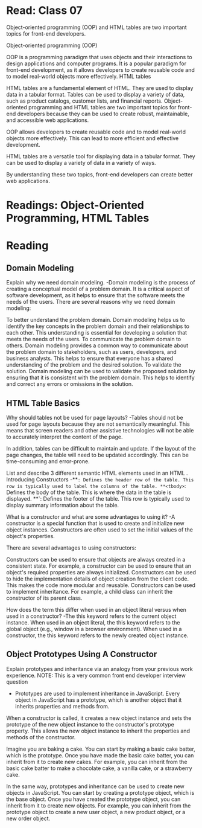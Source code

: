 # Read: Class 07

Object-oriented programming (OOP) and HTML tables are two important topics for front-end developers.

Object-oriented programming (OOP)

OOP is a programming paradigm that uses objects and their interactions to design applications and computer programs. It is a popular paradigm for front-end development, as it allows developers to create reusable code and to model real-world objects more effectively.
HTML tables

HTML tables are a fundamental element of HTML. They are used to display data in a tabular format. Tables can be used to display a variety of data, such as product catalogs, customer lists, and financial reports.
Object-oriented programming and HTML tables are two important topics for front-end developers because they can be used to create robust, maintainable, and accessible web applications.

OOP allows developers to create reusable code and to model real-world objects more effectively. This can lead to more efficient and effective development.

HTML tables are a versatile tool for displaying data in a tabular format. They can be used to display a variety of data in a variety of ways.

By understanding these two topics, front-end developers can create better web applications.
# Readings: Object-Oriented Programming, HTML Tables


# Reading
## Domain Modeling

Explain why we need domain modeling.
-Domain modeling is the process of creating a conceptual model of a problem domain. It is a critical aspect of software development, as it helps to ensure that the software meets the needs of the users.
There are several reasons why we need domain modeling:

To better understand the problem domain. Domain modeling helps us to identify the key concepts in the problem domain and their relationships to each other. This understanding is essential for developing a solution that meets the needs of the users.
To communicate the problem domain to others. Domain modeling provides a common way to communicate about the problem domain to stakeholders, such as users, developers, and business analysts. This helps to ensure that everyone has a shared understanding of the problem and the desired solution.
To validate the solution. Domain modeling can be used to validate the proposed solution by ensuring that it is consistent with the problem domain. This helps to identify and correct any errors or omissions in the solution.


## HTML Table Basics

Why should tables not be used for page layouts?
-Tables should not be used for page layouts because they are not semantically meaningful. This means that screen readers and other assistive technologies will not be able to accurately interpret the content of the page.

In addition, tables can be difficult to maintain and update. If the layout of the page changes, the table will need to be updated accordingly. This can be time-consuming and error-prone.



List and describe 3 different semantic HTML elements used in an HTML <table>.
Introducing Constructors
-**<thead>`: Defines the header row of the table. This row is typically used to label the columns of the table.
**<tbody>`: Defines the body of the table. This is where the data in the table is displayed.
**<tfoot>`: Defines the footer of the table. This row is typically used to display summary information about the table.

What is a constructor and what are some advantages to using it?
-A constructor is a special function that is used to create and initialize new object instances. Constructors are often used to set the initial values of the object's properties.

There are several advantages to using constructors:

Constructors can be used to ensure that objects are always created in a consistent state. For example, a constructor can be used to ensure that an object's required properties are always initialized.
Constructors can be used to hide the implementation details of object creation from the client code. This makes the code more modular and reusable.
Constructors can be used to implement inheritance. For example, a child class can inherit the constructor of its parent class.


How does the term this differ when used in an object literal versus when used in a constructor?
-The this keyword refers to the current object instance. When used in an object literal, the this keyword refers to the global object (e.g., window in a browser environment). When used in a constructor, the this keyword refers to the newly created object instance.

## Object Prototypes Using A Constructor

Explain prototypes and inheritance via an analogy from your previous work experience.
NOTE: This is a very common front end developer interview question
- Prototypes are used to implement inheritance in JavaScript. Every object in JavaScript has a prototype, which is another object that it inherits properties and methods from.

When a constructor is called, it creates a new object instance and sets the prototype of the new object instance to the constructor's prototype property. This allows the new object instance to inherit the properties and methods of the constructor.

Imagine you are baking a cake. You can start by making a basic cake batter, which is the prototype. Once you have made the basic cake batter, you can inherit from it to create new cakes. For example, you can inherit from the basic cake batter to make a chocolate cake, a vanilla cake, or a strawberry cake.

In the same way, prototypes and inheritance can be used to create new objects in JavaScript. You can start by creating a prototype object, which is the base object. Once you have created the prototype object, you can inherit from it to create new objects. For example, you can inherit from the prototype object to create a new user object, a new product object, or a new order object.
